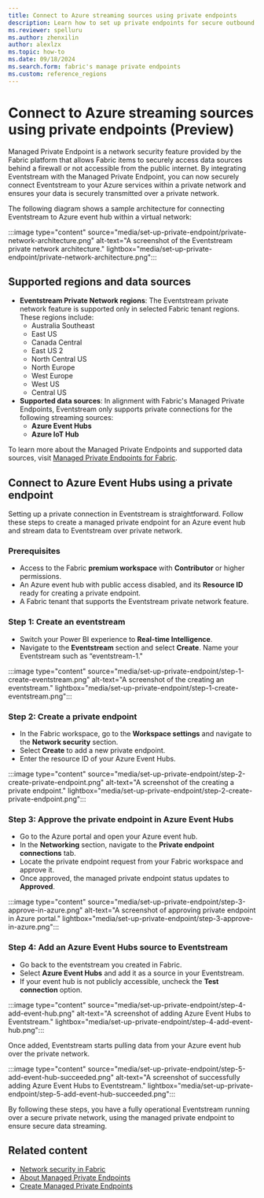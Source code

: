 ```yaml
---
title: Connect to Azure streaming sources using private endpoints
description: Learn how to set up private endpoints for secure outbound connectivity with Azure Event Hubs or IoT Hub.
ms.reviewer: spelluru
ms.author: zhenxilin
author: alexlzx
ms.topic: how-to
ms.date: 09/18/2024
ms.search.form: fabric's manage private endpoints
ms.custom: reference_regions
---
```


# Connect to Azure streaming sources using private endpoints (Preview)

Managed Private Endpoint is a network security feature provided by the Fabric platform that allows Fabric items to securely access data sources behind a firewall or not accessible from the public internet. By integrating Eventstream with the Managed Private Endpoint, you can now securely connect Eventstream to your Azure services within a private network and ensures your data is securely transmitted over a private network.

The following diagram shows a sample architecture for connecting Eventstream to Azure event hub within a virtual network:

:::image type="content" source="media/set-up-private-endpoint/private-network-architecture.png" alt-text="A screenshot of the Eventstream private network architecture." lightbox="media/set-up-private-endpoint/private-network-architecture.png":::

## Supported regions and data sources

* **Eventstream Private Network regions**: The Eventstream private network feature is supported only in selected Fabric tenant regions. These regions include:
   - Australia Southeast
   - East US 
   - Canada Central
   - East US 2
   - North Central US
   - North Europe
   - West Europe
   - West US
   - Central US
* **Supported data sources**: In alignment with Fabric's Managed Private Endpoints, Eventstream only supports private connections for the following streaming sources:
    - **Azure Event Hubs**
    - **Azure IoT Hub**

To learn more about the Managed Private Endpoints and supported data sources, visit [Managed Private Endpoints for Fabric](/fabric/security/security-managed-private-endpoints-overview).

## Connect to Azure Event Hubs using a private endpoint

Setting up a private connection in Eventstream is straightforward. Follow these steps to create a managed private endpoint for an Azure event hub and stream data to Eventstream over private network.  

### Prerequisites

* Access to the Fabric **premium workspace** with **Contributor** or higher permissions.
* An Azure event hub with public access disabled, and its **Resource ID** ready for creating a private endpoint.
* A Fabric tenant that supports the Eventstream private network feature.

### Step 1: Create an eventstream

* Switch your Power BI experience to **Real-time Intelligence**.
* Navigate to the **Eventstream** section and select **Create**. Name your Eventstream such as “eventstream-1."

:::image type="content" source="media/set-up-private-endpoint/step-1-create-eventstream.png" alt-text="A screenshot of the creating an eventstream." lightbox="media/set-up-private-endpoint/step-1-create-eventstream.png":::

### Step 2: Create a private endpoint

* In the Fabric workspace, go to the **Workspace settings** and navigate to the **Network security** section.
* Select **Create** to add a new private endpoint.
* Enter the resource ID of your Azure Event Hubs.

:::image type="content" source="media/set-up-private-endpoint/step-2-create-private-endpoint.png" alt-text="A screenshot of the creating a private endpoint." lightbox="media/set-up-private-endpoint/step-2-create-private-endpoint.png":::

### Step 3: Approve the private endpoint in Azure Event Hubs

* Go to the Azure portal and open your Azure event hub.
* In the **Networking** section, navigate to the **Private endpoint connections** tab.
* Locate the private endpoint request from your Fabric workspace and approve it.
* Once approved, the managed private endpoint status updates to **Approved**.

:::image type="content" source="media/set-up-private-endpoint/step-3-approve-in-azure.png" alt-text="A screenshot of approving private endpoint in Azure portal." lightbox="media/set-up-private-endpoint/step-3-approve-in-azure.png":::

### Step 4: Add an Azure Event Hubs source to Eventstream

* Go back to the eventstream you created in Fabric.
* Select **Azure Event Hubs** and add it as a source in your Eventstream.
* If your event hub is not publicly accessible, uncheck the **Test connection** option.

:::image type="content" source="media/set-up-private-endpoint/step-4-add-event-hub.png" alt-text="A screenshot of adding Azure Event Hubs to Eventstream." lightbox="media/set-up-private-endpoint/step-4-add-event-hub.png":::

Once added, Eventstream starts pulling data from your Azure event hub over the private network.

:::image type="content" source="media/set-up-private-endpoint/step-5-add-event-hub-succeeded.png" alt-text="A screenshot of successfully adding Azure Event Hubs to Eventstream." lightbox="media/set-up-private-endpoint/step-5-add-event-hub-succeeded.png":::

By following these steps, you have a fully operational Eventstream running over a secure private network, using the managed private endpoint to ensure secure data streaming.

## Related content
- [Network security in Fabric](/fabric/security/security-overview)
- [About Managed Private Endpoints](/fabric/security/security-managed-private-endpoints-overview)
- [Create Managed Private Endpoints](/fabric/security/security-managed-private-endpoints-create)